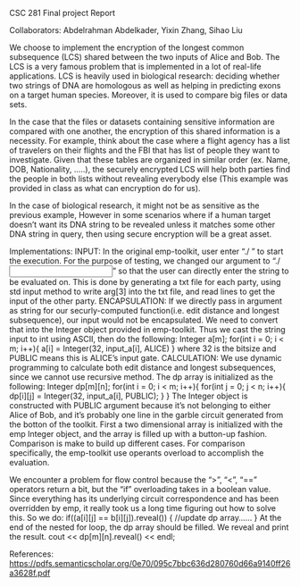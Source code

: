 CSC 281 Final project Report 

Collaborators: Abdelrahman Abdelkader, Yixin Zhang, Sihao Liu

We choose to implement the encryption of the longest common subsequence (LCS) shared between the two inputs of Alice and Bob. The LCS is a very famous problem that is implemented in a lot of real-life applications. LCS is heavily used in biological research: deciding whether two strings of DNA are homologous as well as helping in predicting exons on a target human species. Moreover, it is used to compare big files or data sets. 

In the case that the files or datasets containing  sensitive information are compared with one another, the encryption of this shared information is a necessity. For example, think about the case where a flight agency has a list of travelers on their flights and the FBI that has list of people they want to investigate. Given that these tables are organized in similar order (ex. Name, DOB, Nationality, …..), the securely encrypted LCS will help both parties find the people in both lists without revealing everybody else (This example was provided in class as what can encryption do for us).

In the case of biological research, it might not be as sensitive as the previous example, However in some scenarios where if a human target doesn’t want its DNA string to be revealed unless it matches some other DNA string in query, then using secure encryption will be a great asset.


Implementations:
INPUT:
In the original emp-toolkit, user enter “./<programe> <party> <port> <bitsize>” to start the execution. For the purpose of testing, we changed our argument to “./<programe> <party> <port> <input>” so that the user can directly enter the string to be evaluated on. This is done by generating a txt file for each party, using std input method to write arg[3] into the txt file, and read lines to get the input of the other party. 
ENCAPSULATION:
If we directly pass in argument as string for our securly-computed function(i.e. edit distance and longest subsequence), our input would not be encapsulated. We need to convert that into the Integer object provided in emp-toolkit. Thus we cast the string input to int using ASCII, then do the following:
	Integer a[m];
	for(int i = 0; i < m; i++){
	a[i] = Integer(32, input_a[i], ALICE)
}
		where 32 is the bitsize and PUBLIC means this is ALICE’s input gate. 
CALCULATION:
We use dynamic programming to calculate both edit distance and longest subsequences, since we cannot use recursive method. The dp array is initialized as the following:
Integer dp[m][n];
	for(int i = 0; i < m; i++){
		for(int j = 0; j < n; i++){
		dp[i][j] = Integer(32, input_a[i], PUBLIC);
	}
}
The Integer object is constructed with PUBLIC argument because it’s not belonging to either Alice of Bob, and it’s probably one line in the garble circuit generated from the botton of the toolkit. First a two dimensional array is initialized with the emp Integer object, and the array is filled up with a button-up fashion. Comparison is make to build up different cases. For comparison specifically, the emp-toolkit use operants overload to accomplish the evaluation. 



We encounter a problem for flow control because the “>”, “<”, “==” operators return a bit, but the “if” overloading takes in a boolean value. Since everything has its underlying circuit correspondence and has been overridden by emp, it really took us a long time figuring out how to solve this. So we do:
	if((a[i][j] == b[i][j]).reveal<bool>()) {
//update dp array…...
}
At the end of the nested for loop, the dp array should be filled. We reveal and print the result.
	cout << dp[m][n].reveal<int>() << endl;
 

References: https://pdfs.semanticscholar.org/0e70/095c7bbc636d280760d66a9140ff26a3628f.pdf
